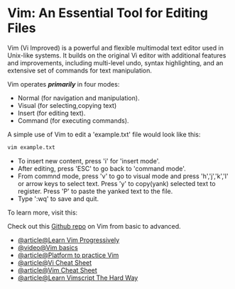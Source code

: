 # Vim: An Essential Tool for Editing Files

Vim (Vi Improved) is a powerful and flexible multimodal text editor used in Unix-like systems. It builds on the original Vi editor with additional features and improvements, including multi-level undo, syntax highlighting, and an extensive set of commands for text manipulation.

Vim operates _**primarily**_ in four modes:

- Normal (for navigation and manipulation).
- Visual (for selecting,copying text)
- Insert (for editing text).
- Command (for executing commands).

A simple use of Vim to edit a 'example.txt' file would look like this:

```bash
vim example.txt
```

- To insert new content, press 'i' for 'insert mode'. 
- After editing, press 'ESC' to go back to 'command mode'.
- From commnd mode, press 'v' to go to visual mode and press 'h','j','k','l' or arrow keys to select text. Press 'y' to copy(yank) selected text to register. Press 'P' to paste the yanked text to the file.
- Type ':wq' to save and quit.

To learn more, visit this:

Check out this [Github repo](https://github.com/iggredible/Learn-Vim?tab=readme-ov-file) on Vim from basic to advanced.

- [@article@Learn Vim Progressively](https://yannesposito.com/Scratch/en/blog/Learn-Vim-Progressively/)
- [@video@Vim basics](https://www.youtube.com/watch?v=wACD8WEnImo&list=PLT98CRl2KxKHy4A5N70jMRYAROzzC2a6x&ab_channel=LearnLinuxTV)
- [@article@Platform to practice Vim](https://vim-adventures.com/)
- [@article@Vi Cheat Sheet](https://ryanstutorials.net/linuxtutorial/cheatsheetvi.php)
- [@article@Vim Cheat Sheet](https://vim.rtorr.com/)
- [@article@Learn Vimscript The Hard Way](https://learnvimscriptthehardway.stevelosh.com/)